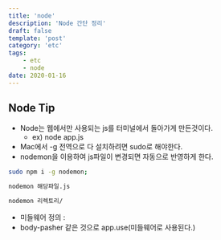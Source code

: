 ```yaml
---
title: 'node'
description: 'Node 간단 정리'
draft: false
template: 'post'
category: 'etc'
tags:
    - etc
    - node
date: 2020-01-16
---
```


## Node Tip

-   Node는 웹에서만 사용되는 js를 터미널에서 돌아가게 만든것이다.
    -   ex) node app.js
-   Mac에서 -g 전역으로 다 설치하려면 sudo로 해야한다.
-   nodemon을 이용하여 js파일이 변경되면 자동으로 반영하게 한다.

```bash
sudo npm i -g nodemon;

nodemon 해당파일.js

nodemon 리렉토리/
```

-   미들웨어 정의 :
-   body-pasher 같은 것으로 app.use(미들웨어로 사용된다.)
